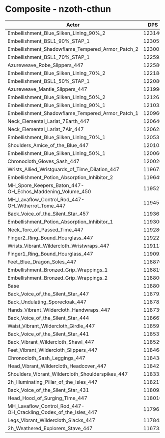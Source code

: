 # Composite - nzoth-cthun
| Actor | DPS | Increase |
|---|:---:|:---:|
|Embellishment_Blue_Silken_Lining_90%_2|123140|3.65%|
|Embellishment_BSL1_90%_STAP_1|123055|3.58%|
|Embellishment_Shadowflame_Tempered_Armor_Patch_2|123005|3.54%|
|Embellishment_BSL1_70%_STAP_1|122595|3.19%|
|Azureweave_Robe_Slippers_447|122580|3.18%|
|Embellishment_Blue_Silken_Lining_70%_2|122184|2.85%|
|Embellishment_BSL1_50%_STAP_1|122080|2.76%|
|Azureweave_Mantle_Slippers_447|121996|2.69%|
|Embellishment_Blue_Silken_Lining_50%_2|121261|2.07%|
|Embellishment_Blue_Silken_Lining_90%_1|121033|1.88%|
|Embellishment_Shadowflame_Tempered_Armor_Patch_1|120966|1.82%|
|Neck_Elemental_Lariat_7Earth_447|120646|1.55%|
|Neck_Elemental_Lariat_7Air_447|120628|1.54%|
|Embellishment_Blue_Silken_Lining_70%_1|120531|1.46%|
|Shoulders_Amice_of_the_Blue_447|120105|1.10%|
|Embellishment_Blue_Silken_Lining_50%_1|120066|1.07%|
|Chronocloth_Gloves_Sash_447|120026|1.03%|
|Wrists_Allied_Wristguards_of_Time_Dilation_447|119674|0.74%|
|Embellishment_Potion_Absorption_Inhibitor_2|119649|0.71%|
|MH_Spore_Keepers_Baton_447-OH_Echos_Maddening_Volume_450|119527|0.61%|
|MH_Lavaflow_Control_Rod_447-OH_Witherrot_Tome_447|119457|0.55%|
|Back_Voice_of_the_Silent_Star_457|119363|0.47%|
|Embellishment_Potion_Absorption_Inhibitor_1|119300|0.42%|
|Neck_Torc_of_Passed_Time_447|119286|0.41%|
|Finger2_Ring_Bound_Hourglass_447|119227|0.36%|
|Wrists_Vibrant_Wildercloth_Wristwraps_447|119113|0.26%|
|Finger1_Ring_Bound_Hourglass_447|119092|0.25%|
|Feet_Blue_Dragon_Soles_447|118876|0.06%|
|Embellishment_Bronzed_Grip_Wrappings_1|118819|0.02%|
|Embellishment_Bronzed_Grip_Wrappings_2|118806|0.00%|
|Base|118800|0.00%|
|Back_Voice_of_the_Silent_Star_447|118792|-0.01%|
|Back_Undulating_Sporecloak_447|118781|-0.02%|
|Hands_Vibrant_Wildercloth_Handwraps_447|118739|-0.05%|
|Back_Voice_of_the_Silent_Star_444|118667|-0.11%|
|Waist_Vibrant_Wildercloth_Girdle_447|118595|-0.17%|
|Back_Voice_of_the_Silent_Star_441|118533|-0.22%|
|Back_Vibrant_Wildercloth_Shawl_447|118529|-0.23%|
|Feet_Vibrant_Wildercloth_Slippers_447|118464|-0.28%|
|Chronocloth_Sash_Leggings_447|118438|-0.30%|
|Head_Vibrant_Wildercloth_Headcover_447|118421|-0.32%|
|Shoulders_Vibrant_Wildercloth_Shoulderspikes_447|118332|-0.39%|
|2h_Illuminating_Pillar_of_the_Isles_447|118217|-0.49%|
|Back_Voice_of_the_Silent_Star_431|118093|-0.60%|
|Head_Hood_of_Surging_Time_447|118010|-0.67%|
|MH_Lavaflow_Control_Rod_447-OH_Crackling_Codex_of_the_Isles_447|117961|-0.71%|
|Legs_Vibrant_Wildercloth_Slacks_447|117843|-0.81%|
|2h_Weathered_Explorers_Stave_447|116733|-1.74%|
